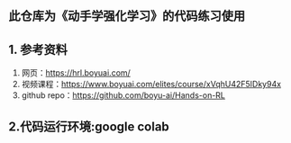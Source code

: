 ## 此仓库为《动手学强化学习》的代码练习使用
## 1. 参考资料
1. 网页：https://hrl.boyuai.com/
2. 视频课程：https://www.boyuai.com/elites/course/xVqhU42F5IDky94x
3. github repo：https://github.com/boyu-ai/Hands-on-RL
## 2.代码运行环境:google colab
